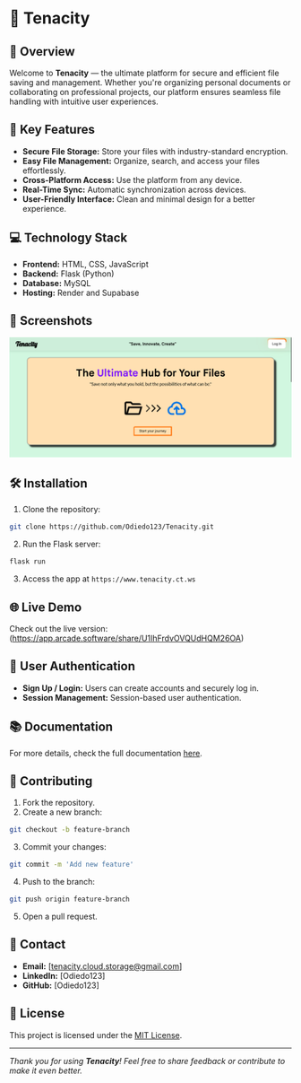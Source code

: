 # 📁 **Tenacity**

## 🚀 **Overview**

Welcome to **Tenacity** — the ultimate platform for secure and efficient file saving and management. Whether you're organizing personal documents or collaborating on professional projects, our platform ensures seamless file handling with intuitive user experiences.

## 🌟 **Key Features**

- **Secure File Storage:** Store your files with industry-standard encryption.
- **Easy File Management:** Organize, search, and access your files effortlessly.
- **Cross-Platform Access:** Use the platform from any device.
- **Real-Time Sync:** Automatic synchronization across devices.
- **User-Friendly Interface:** Clean and minimal design for a better experience.

## 💻 **Technology Stack**

- **Frontend:** HTML, CSS, JavaScript
- **Backend:** Flask (Python)
- **Database:** MySQL
- **Hosting:** Render and Supabase

## 📸 **Screenshots**

![Website Screenshot](website-screenshot.png)

## 🛠️ **Installation**

1. Clone the repository:

```bash
git clone https://github.com/Odiedo123/Tenacity.git
```

2. Run the Flask server:

```bash
flask run
```

3. Access the app at `https://www.tenacity.ct.ws`

## 🌐 **Live Demo**

Check out the live version: (https://app.arcade.software/share/U1IhFrdvOVQUdHQM26OA)

## 👤 **User Authentication**

- **Sign Up / Login:** Users can create accounts and securely log in.
- **Session Management:** Session-based user authentication.

## 📚 **Documentation**

For more details, check the full documentation [here](#).

## 🤝 **Contributing**

1. Fork the repository.
2. Create a new branch:

```bash
git checkout -b feature-branch
```

3. Commit your changes:

```bash
git commit -m 'Add new feature'
```

4. Push to the branch:

```bash
git push origin feature-branch
```

5. Open a pull request.

## 📧 **Contact**

- **Email:** [tenacity.cloud.storage@gmail.com]
- **LinkedIn:** [Odiedo123]
- **GitHub:** [Odiedo123]

## 📝 **License**

This project is licensed under the [MIT License](LICENSE).

---

_Thank you for using **Tenacity**! Feel free to share feedback or contribute to make it even better._
